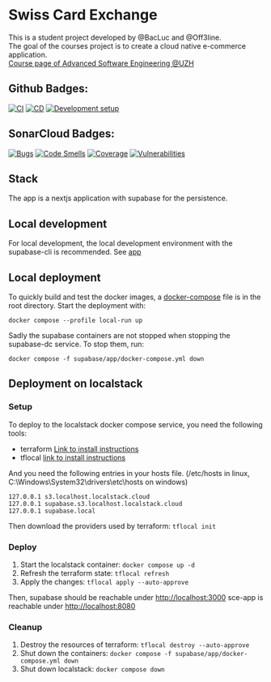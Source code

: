# Swiss Card Exchange

This is a student project developed by @BacLuc and @Off3line.  
The goal of the courses project is to create a cloud native e-commerce application.  
[Course page of Advanced Software Engineering @UZH](https://www.ifi.uzh.ch/en/seal/teaching/courses/ase.html)

## Github Badges:

[![CI](https://github.com/ase-23-the-bald-owls/swiss-card-exchange/actions/workflows/ci.yml/badge.svg)](https://github.com/ase-23-the-bald-owls/swiss-card-exchange/actions/workflows/ci.yml)
[![CD](https://github.com/ase-23-the-bald-owls/swiss-card-exchange/actions/workflows/cd.yml/badge.svg)](https://github.com/ase-23-the-bald-owls/swiss-card-exchange/actions/workflows/cd.yml)
[![Development setup](https://github.com/ase-23-the-bald-owls/swiss-card-exchange/actions/workflows/development-setup.yml/badge.svg)](https://github.com/ase-23-the-bald-owls/swiss-card-exchange/actions/workflows/development-setup.yml)

## SonarCloud Badges:

[![Bugs](https://sonarcloud.io/api/project_badges/measure?project=ase-23-the-bald-owls_swiss-card-exchange&metric=bugs)](https://sonarcloud.io/summary/new_code?id=ase-23-the-bald-owls_swiss-card-exchange)
[![Code Smells](https://sonarcloud.io/api/project_badges/measure?project=ase-23-the-bald-owls_swiss-card-exchange&metric=code_smells)](https://sonarcloud.io/summary/new_code?id=ase-23-the-bald-owls_swiss-card-exchange)
[![Coverage](https://sonarcloud.io/api/project_badges/measure?project=ase-23-the-bald-owls_swiss-card-exchange&metric=coverage)](https://sonarcloud.io/summary/new_code?id=ase-23-the-bald-owls_swiss-card-exchange)
[![Vulnerabilities](https://sonarcloud.io/api/project_badges/measure?project=ase-23-the-bald-owls_swiss-card-exchange&metric=vulnerabilities)](https://sonarcloud.io/summary/new_code?id=ase-23-the-bald-owls_swiss-card-exchange)


## Stack

The app is a nextjs application with supabase for the persistence.

## Local development

For local development, the local development environment with the supabase-cli is recommended.
See [app](app)

## Local deployment

To quickly build and test the docker images, a [docker-compose](docker-compose.yml) file is in the
root directory.
Start the deployment with:
```shell
docker compose --profile local-run up
```
Sadly the supabase containers are not stopped when stopping the supabase-dc service.
To stop them, run:
```shell
docker compose -f supabase/app/docker-compose.yml down
```

## Deployment on localstack

### Setup

To deploy to the localstack docker compose service, you need the following tools:

- terraform [Link to install instructions](https://developer.hashicorp.com/terraform/tutorials/aws-get-started/install-cli)
- tflocal [link to install instructions](https://github.com/localstack/terraform-local)

And you need the following entries in your hosts file.
(/etc/hosts in linux, C:\Windows\System32\drivers\etc\hosts on windows)
```
127.0.0.1 s3.localhost.localstack.cloud
127.0.0.1 supabase.s3.localhost.localstack.cloud
127.0.0.1 supabase.local
```

Then download the providers used by terraform: `tflocal init`  

### Deploy

1. Start the localstack container: `docker compose up -d`
2. Refresh the terraform state: `tflocal refresh`
3. Apply the changes: `tflocal apply --auto-approve`

Then, supabase should be reachable under [http://localhost:3000](http://localhost:3000)
sce-app is reachable under [http://localhost:8080](http://localhost:8080)

### Cleanup

1. Destroy the resources of terraform: `tflocal destroy --auto-approve`
2. Shut down the containers: `docker compose -f supabase/app/docker-compose.yml down`
3. Shut down localstack: `docker compose down`
